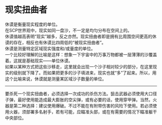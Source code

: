# 现实扭曲者

休谟是衡量现实程度的单位。  
在SCP世界观中，现实如同一盘沙，不一定是均匀分布在空间上的。  
休谟值越高表明“现实”越多，反之亦然。现实扭曲者即是拥有比周围空间更高的休谟的存在，相反也有休谟比四周低的“被现实扭曲者”。  
休谟是测量特定区域现实强度和/或量度的单位。  
一个比较好理解的比喻是这样：想象一下宇宙中的万事万物都被一层薄薄的沙覆盖着。这就是基础现实——单位休谟。  
如果以某种方式把这些沙移走，这里就会出现一个沙子相对较少的部分，在这里现实的级别就下降了。而如果把更多的沙子填进来，现实也就“多”了起来。所以，用这个比喻来说，休谟就是测量某区域沙子数量的单位。  

---

要杀死一个现实扭曲者，必须选择一次成功的杀伤方法。狙击武器必须使用大口径子弹，最好使用能造成最大膨胀的空尖弹，或有必要的话，使用穿甲弹。当然，火器是第二种选择：建议使用爆破。不过不能在有附带伤害的风险下使用。若必须使用火器，须部署多名射手，若有可能，应瞄准头部，或在有需要的情况下瞄准躯干中央部位。
